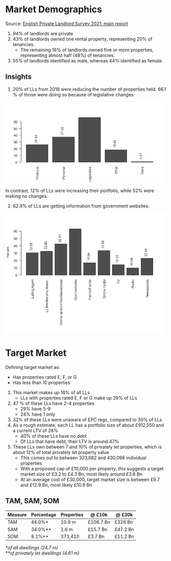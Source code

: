# Market Demographics

Source: [English Private Landlord Survey 2021: main report](https://www.gov.uk/government/statistics/english-private-landlord-survey-2021-main-report)

1. 94% of landlords are private
2. 43% of landlords owned one rental property, representing 20% of tenancies.
    - The remaining 18% of landlords owned five or more properties, representing almost half (48%) of tenancies.
3. 55% of landlords identified as male, whereas 44% identified as female.

## Insights

1. 20% of LLs from 2018 were reducing the number of properties held. 66.1 % of those were doing so because of legislative changes:


![Reasons_reduce](./img/plot_reasons_reduce.png)

In contrast, 12% of LLs were increasing their portfolio, while 52% were making no changes.

2. 62.9% of LLs are getting information from government websites:

![LL_Info](./img/plot_ll_info.png)


# Target Market

Defining target market as:
- Has properties rated E, F, or G
- Has less than 10 properties

1. This market makes up 18% of all LLs
    - LLs with properties rated E, F or G make up 29% of LLs
2. 47 % of these LLs have 2-4 properties
    - 29% have 5-9
    - 24% have 1 only
3. 32% of these LLs were unaware of EPC regs, compared to 30% of LLs
4. As a rough estimate, each LL has a portfolio size of about £912,550 and a current LTV of 28%
    - 40% of these LLs have no debt
    - Of LLs that have debt, their LTV is around 47%
5. These LLs own between 7 and 10% of privately let properties, which is about 12% of total privately let property value
    - This comes out to between 323,682 and 430,098 individual properties
    - With a proposed cap of £10,000 per property, this suggests a target market size of £3.2 to £4.3 Bn, most likely around £3.6 Bn
    - At an average cost of £30,000, target market size is between £9.7 and £12.9 Bn, most likely £10.8 Bn

## TAM, SAM, SOM

| Measure | Percentage | Properties | @ £10k | @ £30k |
|--------|------------|-------|--------|--------|
| TAM | 44.0%* | 10.9 m | £108.7 Bn | £326 Bn |
| SAM | 34.0%** | 1.6 m | £15.7 Bn | £47.2 Bn |
| SOM | 8.1%** | 373,410 | £3.7 Bn | £11.2 Bn |

*\*of all dwellings (24.7 m)*<br>
*\*\*of privately let dwellings (4.61 m)*